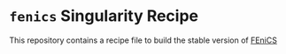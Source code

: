 # `fenics` Singularity Recipe

This repository contains a recipe file to build the stable version of
[FEniCS](https://fenics.readthedocs.io/en/latest/index.html)


